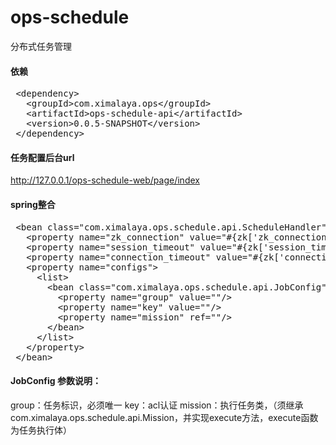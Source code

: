 # ops-schedule
分布式任务管理
#### 依赖
<pre>
 &lt;dependency&gt;
   &lt;groupId&gt;com.ximalaya.ops&lt;/groupId&gt;
   &lt;artifactId&gt;ops-schedule-api&lt;/artifactId&gt;
   &lt;version&gt;0.0.5-SNAPSHOT&lt;/version&gt;
 &lt;/dependency&gt;
</pre>
#### 任务配置后台url
http://127.0.0.1/ops-schedule-web/page/index
#### spring整合
<pre>
 &lt;bean class="com.ximalaya.ops.schedule.api.ScheduleHandler"&gt;
   &lt;property name="zk_connection" value="#{zk['zk_connection']}"/&gt;
   &lt;property name="session_timeout" value="#{zk['session_timeout']}"/&gt;
   &lt;property name="connection_timeout" value="#{zk['connection_timeout']}"/&gt;
   &lt;property name="configs"&gt;
     &lt;list&gt;
       &lt;bean class="com.ximalaya.ops.schedule.api.JobConfig"&gt;
         &lt;property name="group" value=""/&gt;
         &lt;property name="key" value=""/&gt;
         &lt;property name="mission" ref=""/&gt;
       &lt;/bean&gt;
     &lt;/list&gt;
   &lt;/property&gt;
 &lt;/bean&gt;
</pre>
#### JobConfig 参数说明：
  group：任务标识，必须唯一
  key：acl认证
  mission：执行任务类，（须继承com.ximalaya.ops.schedule.api.Mission，并实现execute方法，execute函数为任务执行体）
